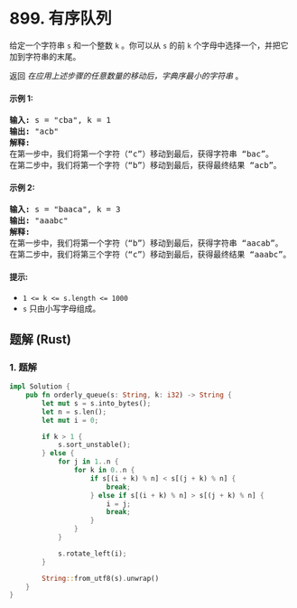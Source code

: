 # 899. 有序队列
给定一个字符串 `s` 和一个整数 `k` 。你可以从 `s` 的前 `k` 个字母中选择一个，并把它加到字符串的末尾。

返回 *在应用上述步骤的任意数量的移动后，字典序最小的字符串* 。

#### 示例 1:
<pre>
<strong>输入:</strong> s = "cba", k = 1
<strong>输出:</strong> "acb"
<strong>解释:</strong>
在第一步中，我们将第一个字符（“c”）移动到最后，获得字符串 “bac”。
在第二步中，我们将第一个字符（“b”）移动到最后，获得最终结果 “acb”。
</pre>

#### 示例 2:
<pre>
<strong>输入:</strong> s = "baaca", k = 3
<strong>输出:</strong> "aaabc"
<strong>解释:</strong>
在第一步中，我们将第一个字符（“b”）移动到最后，获得字符串 “aacab”。
在第二步中，我们将第三个字符（“c”）移动到最后，获得最终结果 “aaabc”。
</pre>

#### 提示:
* `1 <= k <= s.length <= 1000`
* `s` 只由小写字母组成。

## 题解 (Rust)

### 1. 题解
```Rust
impl Solution {
    pub fn orderly_queue(s: String, k: i32) -> String {
        let mut s = s.into_bytes();
        let n = s.len();
        let mut i = 0;

        if k > 1 {
            s.sort_unstable();
        } else {
            for j in 1..n {
                for k in 0..n {
                    if s[(i + k) % n] < s[(j + k) % n] {
                        break;
                    } else if s[(i + k) % n] > s[(j + k) % n] {
                        i = j;
                        break;
                    }
                }
            }

            s.rotate_left(i);
        }

        String::from_utf8(s).unwrap()
    }
}
```
